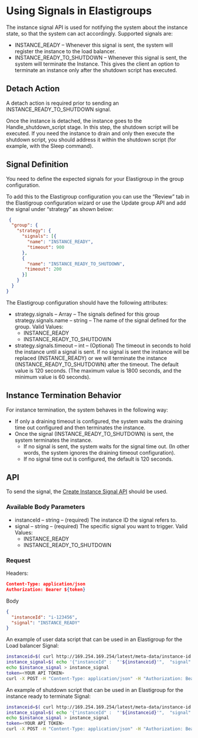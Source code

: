 # Using Signals in Elastigroups

The instance signal API is used for notifying the system about the instance state, so that the system can act accordingly. Supported signals are:
* INSTANCE_READY – Whenever this signal is sent, the system will register the instance to the load balancer.
* INSTANCE_READY_TO_SHUTDOWN – Whenever this signal is sent, the system will terminate the Instance. This gives the client an option to terminate an instance only after the shutdown script has executed.

## Detach Action

A detach action is required prior to sending an INSTANCE_READY_TO_SHUTDOWN signal.

Once the instance is detached, the instance goes to the Handle_shutdown_script stage. In this step, the shutdown script will be executed. If you need the instance to drain and only then execute the shutdown script, you should address it within the shutdown script (for example, with the Sleep command).

## Signal Definition

You need to define the expected signals for your Elastigroup in the group configuration.

To add this to the Elastigroup configuration you can use the “Review” tab in the Elastigroup configuration wizard or use the Update group API and add the signal under “strategy” as shown below:

```json
 {
  "group": {
    "strategy": {
      "signals": [{
        "name": "INSTANCE_READY",
        "timeout": 900
      },
      {
        "name": "INSTANCE_READY_TO_SHUTDOWN",
       "timeout": 200
      }]
    }
  }
}
```

The Elastigroup configuration should have the following attributes:

* strategy.signals – Array – The signals defined for this group
strategy.signals.name – string – The name of the signal defined for the group. Valid Values:
  * INSTANCE_READY
  * INSTANCE_READY_TO_SHUTDOWN
* strategy.signals.timeout – int – (Optional) The timeout in seconds to hold the instance until a signal is sent. If no signal is sent the instance will be replaced (INSTANCE_READY) or we will terminate the instance (INSTANCE_READY_TO_SHUTDOWN) after the timeout. The default value is 120 seconds. (The maximum value is 1800 seconds, and the minimum value is 60 seconds).

## Instance Termination Behavior

For instance termination, the system behaves in the following way:
* If only a draining timeout is configured, the system waits the draining time out configured and then terminates the instance.
* Once the signal (INSTANCE_READY_TO_SHUTDOWN) is sent, the system terminates the instance.
  * If no signal is sent, the system waits for the signal time out. (In other words, the system ignores the draining timeout configuration).
  * If no signal time out is configured, the default is 120 seconds.

## API

To send the signal, the [Create Instance Signal API](https://api.spotinst.com/spotinst-api/elastigroup/amazon-web-services/create-instance-signal/) should be used.

### Available Body Parameters
* instanceId – string – (required) The instance ID the signal refers to.
* signal – string – (required) The specific signal you want to trigger. Valid Values:
  * INSTANCE_READY
  * INSTANCE_READY_TO_SHUTDOWN

### Request

Headers:

```json
Content-Type: application/json
Authorization: Bearer ${token}
```

Body

```json
{
  "instanceId": "i-123456",
  "signal": "INSTANCE_READY"
}
```

An example of user data script that can be used in an Elastigroup for the Load balancer Signal:

```bash
instanceid=$( curl http://169.254.169.254/latest/meta-data/instance-id )
instance_signal=$( echo '{"instanceId" :  "'${instanceid}'",  "signal" : "INSTANCE_READY"}' )
echo $instance_signal > instance_signal
token=<YOUR API TOKEN>
curl -X POST -H "Content-Type: application/json" -H "Authorization: Bearer ${token}" -d @instance_signal https://api.spotinst.io/aws/ec2/instance/signal?accountId={ACCOUNT_ID}
```
An example of shutdown script that can be used in an Elastigroup for the instance ready to terminate Signal:

```bash
instanceid=$( curl http://169.254.169.254/latest/meta-data/instance-id )
instance_signal=$( echo '{"instanceId" :  "'${instanceid}'",  "signal" : "INSTANCE_READY_TO_SHUTDOWN"}' )
echo $instance_signal > instance_signal
token=<YOUR API TOKEN>
curl -X POST -H "Content-Type: application/json" -H "Authorization: Bearer ${token}" -d @instance_signal https://api.spotinst.io/aws/ec2/instance/signal?accountId={ACCOUNT_ID}
```
